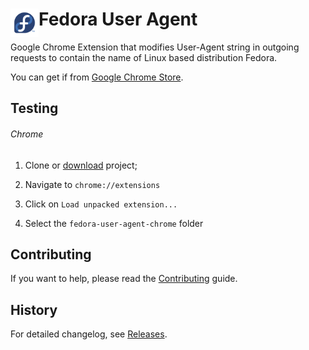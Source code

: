 # <img src="fedora_128.png" width="45" align="left"> Fedora User Agent

Google Chrome Extension that modifies User-Agent string in outgoing requests to contain the name of Linux based distribution Fedora.

You can get if from [Google Chrome Store](https://chrome.google.com/webstore/detail/fedora-user-agent/hojggiaghnldpcknpbciehjcaoafceil).

## Testing

###### Chrome

1. Clone or [download](https://github.com/brenopolanski/notifier-for-udacity-reviewer/archive/master.zip) project;

2. Navigate to `chrome://extensions`

3. Click on `Load unpacked extension...`

4. Select the `fedora-user-agent-chrome` folder

## Contributing

If you want to help, please read the [Contributing](https://github.com/tpopela/fedora-user-agent-chrome/blob/master/CONTRIBUTING.md) guide.

## History

For detailed changelog, see [Releases](https://github.com/tpopela/fedora-user-agent-chrome/releases).
